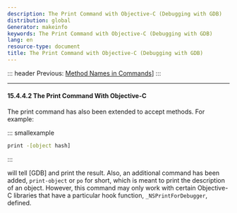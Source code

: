 ```yaml
---
description: The Print Command with Objective-C (Debugging with GDB)
distribution: global
Generator: makeinfo
keywords: The Print Command with Objective-C (Debugging with GDB)
lang: en
resource-type: document
title: The Print Command with Objective-C (Debugging with GDB)
---
```

::: header
Previous: [Method Names in Commands](Method-Names-in-Commands.html#Method-Names-in-Commands)]
:::

---

#### 15.4.4.2 The Print Command With Objective-C

The print command has also been extended to accept methods. For example:

::: smallexample

```bash
print -[object hash]
```

:::

will tell [GDB] and print the result. Also, an additional command has been added, `print-object` or `po` for short, which is meant to print the description of an object. However, this command may only work with certain Objective-C libraries that have a particular hook function, `_NSPrintForDebugger`, defined.
